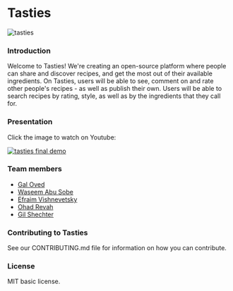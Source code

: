 # Tasties
![tasties](./tasties_app/static/images/tasties_logo_round.png)

### Introduction
Welcome to Tasties! We're creating an open-source platform where people can share and discover recipes,
and get the most out of their available ingredients. On Tasties, users will be able to see, comment on and rate
other people's recipes - as well as publish their own. Users will be able to search recipes by rating, style,
as well as by the ingredients that they call for.

### Presentation
Click the image to watch on Youtube:

[![tasties final demo](http://img.youtube.com/vi/X-fPFDT0d24/maxresdefault.jpg)](https://www.youtube.com/watch?v=X-fPFDT0d24 "tasties final demo - Click to Watch!")

### Team members 
- [Gal Oved](https://github.com/GalOved)
- [Waseem Abu Sobe](https://github.com/WaseemAbuSobe)
- [Efraim Vishnevetsky](https://github.com/efraimvis)
- [Ohad Revah](https://github.com/ohadrevach)
- [Gil Shechter](https://github.com/GilShechter)

### Contributing to Tasties
See our CONTRIBUTING.md file for information on how you can contribute.

### License
MIT basic license.
